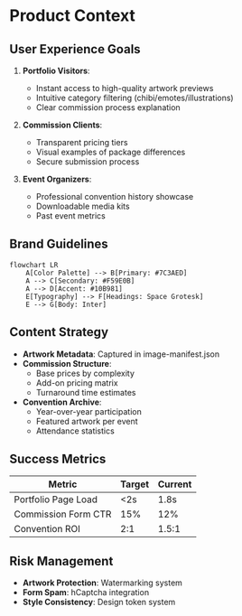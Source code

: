 # Product Context

## User Experience Goals
1. **Portfolio Visitors**: 
   - Instant access to high-quality artwork previews
   - Intuitive category filtering (chibi/emotes/illustrations)
   - Clear commission process explanation

2. **Commission Clients**:
   - Transparent pricing tiers
   - Visual examples of package differences
   - Secure submission process

3. **Event Organizers**:
   - Professional convention history showcase
   - Downloadable media kits
   - Past event metrics

## Brand Guidelines
```mermaid
flowchart LR
    A[Color Palette] --> B[Primary: #7C3AED]
    A --> C[Secondary: #F59E0B]
    A --> D[Accent: #10B981]
    E[Typography] --> F[Headings: Space Grotesk]
    E --> G[Body: Inter]
```

## Content Strategy
- **Artwork Metadata**: Captured in image-manifest.json
- **Commission Structure**: 
  - Base prices by complexity
  - Add-on pricing matrix
  - Turnaround time estimates
- **Convention Archive**:
  - Year-over-year participation
  - Featured artwork per event
  - Attendance statistics

## Success Metrics
| Metric | Target | Current |
|--------|--------|---------|
| Portfolio Page Load | <2s | 1.8s |
| Commission Form CTR | 15% | 12% |
| Convention ROI | 2:1 | 1.5:1 |

## Risk Management
- **Artwork Protection**: Watermarking system
- **Form Spam**: hCaptcha integration
- **Style Consistency**: Design token system
